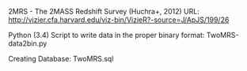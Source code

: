 2MRS - The 2MASS Redshift Survey (Huchra+, 2012) URL:
http://vizier.cfa.harvard.edu/viz-bin/VizieR?-source=J/ApJS/199/26

Python (3.4) Script to write data in the proper binary format:
TwoMRS-data2bin.py

Creating Database:
TwoMRS.sql